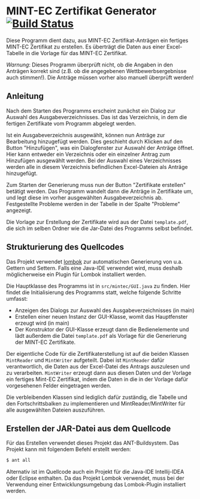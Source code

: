 # MINT-EC Zertifikat Generator [![Build Status](https://travis-ci.org/bennofs/mintec-generator.svg?branch=master)](https://travis-ci.org/bennofs/mintec-generator)

Diese Programm dient dazu, aus MINT-EC Zertifikat-Anträgen ein fertiges MINT-EC Zertifikat zu 
erstellen. Es überträgt die Daten aus einer Excel-Tabelle in die Vorlage für das MINT-EC Zertifikat.

*Warnung*: Dieses Programm überprüft nicht, ob die Angaben in den Anträgen korrekt sind (z.B.
ob die angegebenen Wettbewerbsergebnisse auch stimmen!). Die Anträge müssen vorher also manuell
überprüft werden!

## Anleitung

Nach dem Starten des Programms erscheint zunächst ein Dialog zur Auswahl des Ausgabeverzeichnisses.
Das ist das Verzeichnis, in dem die fertigen Zertifikate vom Programm abgelegt werden.

Ist ein Ausgabeverzeichnis ausgewählt, können nun Anträge zur Bearbeitung hinzugefügt werden.
Dies geschieht durch Klicken auf den Button "Hinzufügen", was ein Dialogfenster zur Auswahl
der Anträge öffnet. Hier kann entweder ein Verzeichnis oder ein einzelner Antrag
zum Hinzufügen ausgewählt werden. Bei der Auswahl eines Verzeichnisses werden alle in diesem
Verzeichnis befindlichen Excel-Dateien als Anträge hinzugefügt.

Zum Starten der Generierung muss nun der Button "Zertifikate erstellen" betätigt werden.
Das Programm wandelt dann die Anträge in Zertifikate um, und legt diese im vorher ausgewählten
Ausgabeverzeichnis ab. Festgestellte Probleme werden in der Tabelle in der Spalte "Probleme"
angezeigt.

Die Vorlage zur Erstellung der Zertifikate wird aus der Datei `template.pdf`, die sich im selben
Ordner wie die Jar-Datei des Programms selbst befindet.

## Strukturierung des Quellcodes

Das Projekt verwendet [lombok](https://projectlombok.org/) zur automatischen Generierung von u.a. Gettern und Settern.
Falls eine Java-IDE verwendet wird, muss deshalb möglicherweise ein Plugin für Lombok installiert werden.

Die Hauptklasse des Programms ist in `src/mintec/GUI.java` zu finden. Hier findet die Initialisierung des
Programms statt, welche folgende Schritte umfasst:

* Anzeigen des Dialogs zur Auswahl des Ausgabeverzeichnisses (in main)
* Erstellen einer neuen Instanz der GUI-Klasse, womit das Hauptfenster erzeugt wird (in main)
* Der Konstruktor der GUI-Klasse erzeugt dann die Bedienelemente und lädt außerdem die Datei `template.pdf`
  als Vorlage für die Generierung der MINT-EC Zertifikate.

Der eigentliche Code für die Zertifikaterstellung ist auf die beiden Klassen `MintReader` und `MintWriter` aufgeteilt.
Dabei ist `MintReader` dafür verantwortlich, die Daten aus der Excel-Datei des Antrags auszulesen und zu verarbeiten.
`MintWriter` erzeugt dann aus diesen Daten und der Vorlage ein fertiges Mint-EC Zertifikat, indem die Daten in die
in der Vorlage dafür vorgesehenen Felder eingetragen werden.

Die verbleibenden Klassen sind lediglich dafür zuständig, die Tabelle und den Fortschrittsbalken zu implementieren
und MintReader/MintWriter für alle ausgewählten Dateien auszuführen.

## Erstellen der JAR-Datei aus dem Quellcode
Für das Erstellen verwendet dieses Projekt das ANT-Buildsystem. Das Projekt kann mit folgendem Befehl
erstellt werden:

```bash
$ ant all
```

Alternativ ist im Quellcode auch ein Projekt für die Java-IDE Intellij-IDEA oder Eclipse enthalten.
Da das Projekt Lombok verwendet, muss bei der Verwendung einer Entwicklungsumgebung das Lombok-Plugin
installiert werden.
